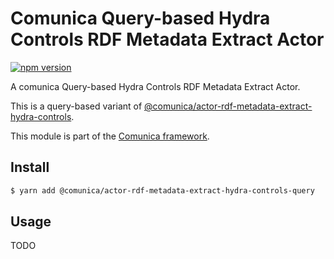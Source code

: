 # Comunica Query-based Hydra Controls RDF Metadata Extract Actor

[![npm version](https://badge.fury.io/js/%40comunica%2Factor-rdf-metadata-extract-hydra-controls-query.svg)](https://www.npmjs.com/package/@comunica/actor-rdf-metadata-extract-hydra-controls-query)

A comunica Query-based Hydra Controls RDF Metadata Extract Actor.

This is a query-based variant of [@comunica/actor-rdf-metadata-extract-hydra-controls](https://github.com/comunica/comunica/tree/master/packages/actor-rdf-metadata-extract-hydra-controls).

This module is part of the [Comunica framework](https://github.com/comunica/comunica).

## Install

```bash
$ yarn add @comunica/actor-rdf-metadata-extract-hydra-controls-query
```

## Usage

TODO
